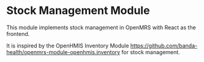 # Stock Management Module

This module implements stock management in OpenMRS with React as the frontend.

It is inspired by the OpenHMIS Inventory Module https://github.com/banda-health/openmrs-module-openhmis.inventory for stock management.




